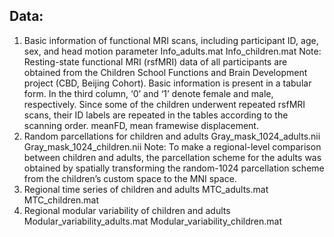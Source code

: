 ## Data:
1. Basic information of functional MRI scans, including participant ID, age, sex, and head motion parameter
Info_adults.mat
Info_children.mat
Note: Resting-state functional MRI (rsfMRI) data of all participants are obtained from the Children School Functions and Brain Development project (CBD, Beijing Cohort). Basic information is present in a tabular form. In the third column, ‘0’ and ‘1’ denote female and male, respectively. Since some of the children underwent repeated rsfMRI scans, their ID labels are repeated in the tables according to the scanning order. meanFD, mean framewise displacement.
2. Random parcellations for children and adults
Gray_mask_1024_adults.nii
Gray_mask_1024_children.nii
Note: To make a regional-level comparison between children and adults, the parcellation scheme for the adults was obtained by spatially transforming the random-1024 parcellation scheme from the children’s custom space to the MNI space. 
3. Regional time series of children and adults
   MTC_adults.mat
MTC_children.mat
4. Regional modular variability of children and adults
      Modular_variability_adults.mat
Modular_variability_children.mat
